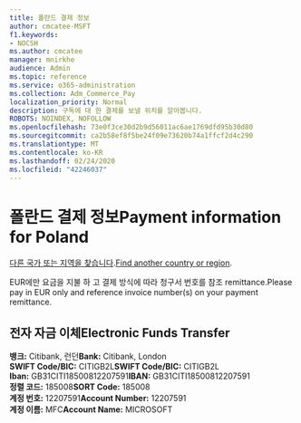 ```yaml
---
title: 폴란드 결제 정보
author: cmcatee-MSFT
f1.keywords:
- NOCSH
ms.author: cmcatee
manager: mnirkhe
audience: Admin
ms.topic: reference
ms.service: o365-administration
ms.collection: Adm_Commerce_Pay
localization_priority: Normal
description: 구독에 대 한 결제를 보낼 위치를 알아봅니다.
ROBOTS: NOINDEX, NOFOLLOW
ms.openlocfilehash: 73e0f3ce30d2b9d56011ac6ae1769dfd95b30d80
ms.sourcegitcommit: ca2b58ef8f5be24f09e73620b74a1ffcf2d4c290
ms.translationtype: MT
ms.contentlocale: ko-KR
ms.lasthandoff: 02/24/2020
ms.locfileid: "42246037"
---
```

# <a name="payment-information-for-poland"></a><span data-ttu-id="efcce-103">폴란드 결제 정보</span><span class="sxs-lookup"><span data-stu-id="efcce-103">Payment information for Poland</span></span>

<span data-ttu-id="efcce-104">[다른 국가 또는 지역을 찾습니다](../billing-and-payments/pay-for-your-subscription.md).</span><span class="sxs-lookup"><span data-stu-id="efcce-104">[Find another country or region](../billing-and-payments/pay-for-your-subscription.md).</span></span>

<span data-ttu-id="efcce-105">EUR에만 요금을 지불 하 고 결제 방식에 따라 청구서 번호를 참조 remittance.</span><span class="sxs-lookup"><span data-stu-id="efcce-105">Please pay in EUR only and reference invoice number(s) on your payment remittance.</span></span>

## <a name="electronic-funds-transfer"></a><span data-ttu-id="efcce-106">전자 자금 이체</span><span class="sxs-lookup"><span data-stu-id="efcce-106">Electronic Funds Transfer</span></span>

<span data-ttu-id="efcce-107">**뱅크:** Citibank, 런던</span><span class="sxs-lookup"><span data-stu-id="efcce-107">**Bank:** Citibank, London</span></span>  
<span data-ttu-id="efcce-108">**SWIFT Code/BIC:** CITIGB2L</span><span class="sxs-lookup"><span data-stu-id="efcce-108">**SWIFT Code/BIC:** CITIGB2L</span></span>  
<span data-ttu-id="efcce-109">**Iban:** GB31CITI18500812207591</span><span class="sxs-lookup"><span data-stu-id="efcce-109">**IBAN:** GB31CITI18500812207591</span></span>  
<span data-ttu-id="efcce-110">**정렬 코드:** 185008</span><span class="sxs-lookup"><span data-stu-id="efcce-110">**SORT Code:** 185008</span></span>  
<span data-ttu-id="efcce-111">**계정 번호:** 12207591</span><span class="sxs-lookup"><span data-stu-id="efcce-111">**Account Number:** 12207591</span></span>  
<span data-ttu-id="efcce-112">**계정 이름:** MFC</span><span class="sxs-lookup"><span data-stu-id="efcce-112">**Account Name:** MICROSOFT</span></span>